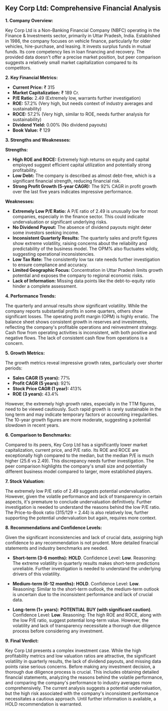 ## Key Corp Ltd: Comprehensive Financial Analysis

**1. Company Overview:**

Key Corp Ltd is a Non-Banking Financial Company (NBFC) operating in the Finance & Investments sector, primarily in Uttar Pradesh, India.  Established in 1986, the company focuses on vehicle finance, particularly for older vehicles, hire-purchase, and leasing.  It invests surplus funds in mutual funds.  Its core competency lies in loan financing and recovery.  The provided data doesn't offer a precise market position, but peer comparison suggests a relatively small market capitalization compared to its competitors.

**2. Key Financial Metrics:**

* **Current Price:** ₹ 315
* **Market Capitalization:** ₹ 189 Cr.
* **P/E Ratio:** 2.49 (Extremely low, warrants further investigation)
* **ROE:** 57.2% (Very high, but needs context of industry averages and sustainability)
* **ROCE:** 57.2% (Very high, similar to ROE, needs further analysis for sustainability)
* **Dividend Yield:** 0.00% (No dividend payouts)
* **Book Value:** ₹ 129

**3. Strengths and Weaknesses:**

**Strengths:**

* **High ROE and ROCE:**  Extremely high returns on equity and capital employed suggest efficient capital utilization and potentially strong profitability.
* **Low Debt:** The company is described as almost debt-free, which is a significant financial strength, reducing financial risk.
* **Strong Profit Growth (5-year CAGR):**  The 92% CAGR in profit growth over the last five years indicates impressive performance.

**Weaknesses:**

* **Extremely Low P/E Ratio:** A P/E ratio of 2.49 is unusually low for most companies, especially in the finance sector. This could indicate undervaluation or significant underlying risks.
* **No Dividend Payout:** The absence of dividend payouts might deter some investors seeking income.
* **Inconsistent Quarterly Results:** The quarterly sales and profit figures show extreme volatility, raising concerns about the reliability and predictability of the business model.  The OPM% also fluctuates wildly, suggesting operational inconsistencies.
* **Low Tax Rate:** The consistently low tax rate needs further investigation to ensure compliance and accuracy.
* **Limited Geographic Focus:** Concentration in Uttar Pradesh limits growth potential and exposes the company to regional economic risks.
* **Lack of Information:** Missing data points like the debt-to-equity ratio hinder a complete assessment.


**4. Performance Trends:**

The quarterly and annual results show significant volatility. While the company reports substantial profits in some quarters, others show significant losses.  The operating profit margin (OPM) is highly erratic.  The balance sheet shows consistent growth in reserves and investments, reflecting the company's profitable operations and reinvestment strategy.  Cash flow from operating activities is inconsistent, with both positive and negative flows.  The lack of consistent cash flow from operations is a concern.

**5. Growth Metrics:**

The growth metrics reveal impressive growth rates, particularly over shorter periods:

* **Sales CAGR (5 years):** 77%
* **Profit CAGR (5 years):** 92%
* **Stock Price CAGR (1 year):** 413%
* **ROE (3 years):** 43.4%

However, the extremely high growth rates, especially in the TTM figures, need to be viewed cautiously.  Such rapid growth is rarely sustainable in the long term and may indicate temporary factors or accounting irregularities.  The 10-year growth figures are more moderate, suggesting a potential slowdown in recent years.

**6. Comparison to Benchmarks:**

Compared to its peers, Key Corp Ltd has a significantly lower market capitalization, current price, and P/E ratio.  Its ROE and ROCE are exceptionally high compared to the median, but the median P/E is much higher (25.6 vs 2.49). This discrepancy needs further investigation.  The peer comparison highlights the company's small size and potentially different business model compared to larger, more established players.

**7. Stock Valuation:**

The extremely low P/E ratio of 2.49 suggests potential undervaluation. However, given the volatile performance and lack of transparency in certain aspects, it's premature to conclude undervaluation definitively.  Further investigation is needed to understand the reasons behind the low P/E ratio.  The Price-to-Book ratio (315/129 = 2.44) is also relatively low, further supporting the potential undervaluation but again, requires more context.

**8. Recommendations and Confidence Levels:**

Given the significant inconsistencies and lack of crucial data, assigning high confidence to any recommendation is not prudent.  More detailed financial statements and industry benchmarks are needed.

* **Short-term (3-6 months):**  **HOLD**.  Confidence Level: **Low**.  Reasoning:  The extreme volatility in quarterly results makes short-term predictions unreliable.  Further investigation is needed to understand the underlying drivers of this volatility.

* **Medium-term (6-12 months):**  **HOLD**. Confidence Level: **Low**. Reasoning: Similar to the short-term outlook, the medium-term outlook is uncertain due to the inconsistent performance and lack of crucial data.

* **Long-term (1+ years):**  **POTENTIAL BUY (with significant caution)**. Confidence Level: **Low**. Reasoning: The high ROE and ROCE, along with the low P/E ratio, suggest potential long-term value. However, the volatility and lack of transparency necessitate a thorough due diligence process before considering any investment.


**9. Final Verdict:**

Key Corp Ltd presents a complex investment case.  While the high profitability metrics and low valuation ratios are attractive, the significant volatility in quarterly results, the lack of dividend payouts, and missing data points raise serious concerns.  Before making any investment decision, a thorough due diligence process is crucial.  This includes obtaining detailed financial statements, analyzing the reasons behind the volatile performance, and comparing the company's performance to industry averages more comprehensively.  The current analysis suggests a potential undervaluation, but the high risk associated with the company's inconsistent performance necessitates a cautious approach.  Until further information is available, a HOLD recommendation is warranted.
